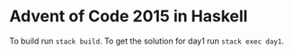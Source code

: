 # Advent of Code 2015 in Haskell

To build run `stack build`. To get the solution for day1 run `stack exec day1`.
